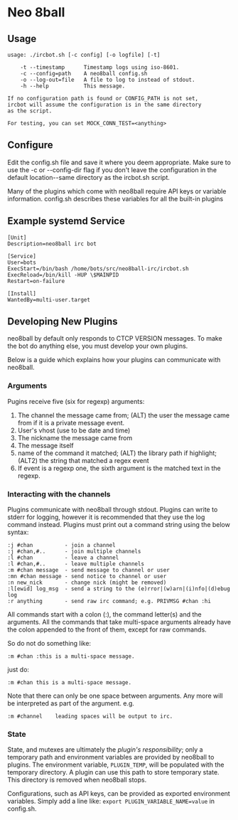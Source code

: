 Neo 8ball
=========

Usage
-----

    usage: ./ircbot.sh [-c config] [-o logfile] [-t]

        -t --timestamp      Timestamp logs using iso-8601.
        -c --config=path    A neo8ball config.sh
        -o --log-out=file   A file to log to instead of stdout.
        -h --help           This message.

    If no configuration path is found or CONFIG_PATH is not set,
    ircbot will assume the configuration is in the same directory
    as the script.

    For testing, you can set MOCK_CONN_TEST=<anything>

Configure
---------

Edit the config.sh file and save it where you deem appropriate.
Make sure to use the -c or --config-dir flag if you don't leave the configuration in the default location--same directory as the ircbot.sh script.

Many of the plugins which come with neo8ball require API keys or variable information.
config.sh describes these variables for all the built-in plugins

Example systemd Service
-----------------------

    [Unit]
    Description=neo8ball irc bot
    
    [Service]
    User=bots
    ExecStart=/bin/bash /home/bots/src/neo8ball-irc/ircbot.sh
    ExecReload=/bin/kill -HUP \$MAINPID
    Restart=on-failure
    
    [Install]
    WantedBy=multi-user.target

Developing New Plugins
-----------------------

neo8ball by default only responds to CTCP VERSION messages.
To make the bot do anything else, you must develop your own plugins.

Below is a guide which explains how your plugins can communicate with neo8ball.

### Arguments

Pugins receive five (six for regexp) arguments:

  1. The channel the message came from; (ALT) the user the message came from if it is a private message event.
  2. User's vhost (use to be date and time)
  3. The nickname the message came from
  4. The message itself
  5. name of the command it matched; (ALT) the library path if highlight; (ALT2) the string that matched a regex event
  6. If event is a regexp one, the sixth argument is the matched text in the regexp.

### Interacting with the channels

Plugins communicate with neo8ball through stdout.
Plugins can write to stderr for logging, however it is recommended
that they use the log command instead.
Plugins must print out a command string using the below syntax:

    :j #chan          - join a channel
    :j #chan,#..      - join multiple channels
    :l #chan          - leave a channel
    :l #chan,#..      - leave multiple channels
    :m #chan message  - send message to channel or user
    :mn #chan message - send notice to channel or user
    :n new_nick       - change nick (might be removed)
    :l[ewid] log_msg  - send a string to the (e)rror|(w)arn|(i)nfo|(d)ebug log
    :r anything       - send raw irc command; e.g. PRIVMSG #chan :hi

All commands start with a colon (:), the command letter(s) and the arguments.
All the commands that take multi-space arguments already have the colon appended to the front of them, except for raw commands.

So do not do something like:

    :m #chan :this is a multi-space message.

just do:

    :m #chan this is a multi-space message.

Note that there can only be one space between arguments. Any more will be interpreted as part of the argument. e.g.

    :m #channel    leading spaces will be output to irc.

### State

State, and mutexes are ultimately the *plugin's responsibility*;
only a temporary path and environment variables are provided by neo8ball to plugins.
The environment variable, `PLUGIN_TEMP`, will be populated with the temporary directory.
A plugin can use this path to store temporary state.
This directory is removed when neo8ball stops.

Configurations, such as API keys, can be provided as exported environment variables.
Simply add a line like: `export PLUGIN_VARIABLE_NAME=value` in config.sh.
